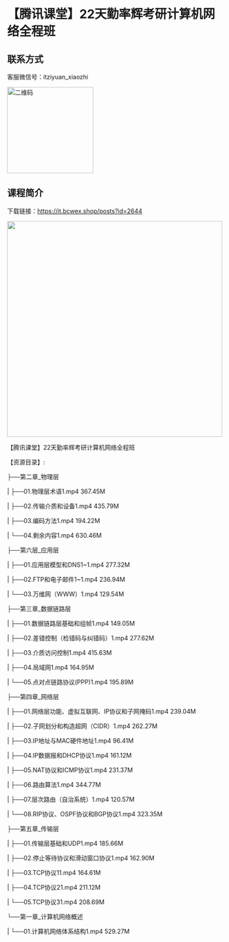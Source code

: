 # 【腾讯课堂】22天勤率辉考研计算机网络全程班

## 联系方式

客服微信号：itziyuan_xiaozhi

<img src="https://ziyuanyun.oss-cn-guangzhou.aliyuncs.com/common/20240614073449/666b82192834a.jpg" width="200" height="200" alt="二维码">

## 课程简介

下载链接：https://it.bcwex.shop/posts?id=2644

<img src="https://ziyuanyun.oss-cn-guangzhou.aliyuncs.com/yun/20240515184157/66449175c06bd.jpg" width="500" alt="">

  【腾讯课堂】22天勤率辉考研计算机网络全程班



 【资源目录】:

 ├──第二章_物理层

 | ├──01.物理层术语1.mp4 367.45M

 | ├──02.传输介质和设备1.mp4 435.79M

 | ├──03.编码方法1.mp4 194.22M

 | └──04.剩余内容1.mp4 630.46M

 ├──第六层_应用层

 | ├──01.应用层模型和DNS1~1.mp4 277.32M

 | ├──02.FTP和电子邮件1~1.mp4 236.94M

 | └──03.万维网（WWW）1.mp4 129.54M

 ├──第三章_数据链路层

 | ├──01.数据链路层基础和组帧1.mp4 149.05M

 | ├──02.差错控制（检错码与纠错码）1.mp4 277.62M

 | ├──03.介质访问控制1.mp4 415.63M

 | ├──04.局域网1.mp4 164.95M

 | └──05.点对点链路协议(PPP)1.mp4 195.89M

 ├──第四章_网络层

 | ├──01.网络层功能、虚拟互联网、IP协议和子网掩码1.mp4 239.04M

 | ├──02.子网划分和构造超网（CIDR）1.mp4 262.27M

 | ├──03.IP地址与MAC硬件地址1.mp4 96.41M

 | ├──04.IP数据报和DHCP协议1.mp4 161.12M

 | ├──05.NAT协议和ICMP协议1.mp4 231.37M

 | ├──06.路由算法1.mp4 344.77M

 | ├──07.层次路由（自治系统）1.mp4 120.57M

 | └──08.RIP协议、OSPF协议和BGP协议1.mp4 323.35M

 ├──第五章_传输层

 | ├──01.传输层基础和UDP1.mp4 185.66M

 | ├──02.停止等待协议和滑动窗口协议1.mp4 162.90M

 | ├──03.TCP协议11.mp4 164.61M

 | ├──04.TCP协议21.mp4 211.12M

 | └──05.TCP协议31.mp4 208.69M

 └──第一章_计算机网络概述

 | └──01.计算机网络体系结构1.mp4 529.27M

  